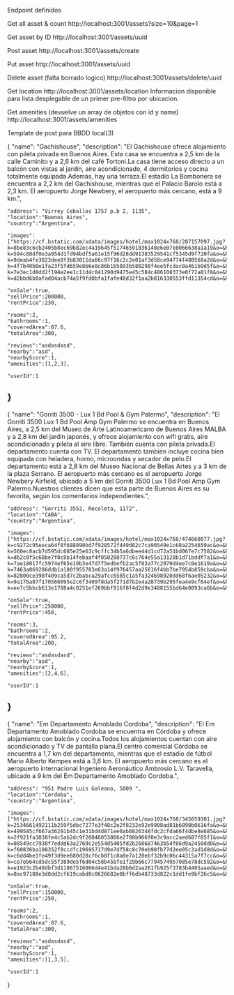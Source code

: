 Endpoint definidos

Get all asset & count
http://localhost:3001/assets?size=10&page=1

Get asset by ID
http://localhost:3001/assets/uuid

Post asset 
http://localhost:3001/assets/create

Put asset
http://localhost:3001/assets/uuid

Delete asset (falta borrado logico)
http://localhost:3001/assets/delete/uuid

Get location
http://localhost:3001/assets/location
Informacion disponible para lista desplegable de un primer pre-filtro por ubicacion.

Get amenities (devuelve un array de objetos con id y name)
http://localhost:3001/assets/amenities

Template de post para BBDD local(3)

{
	"name": "Gachishouse",
	"description": "El Gachishouse ofrece alojamiento con pileta privada en Buenos Aires. Esta casa se encuentra a 2,5 km de la calle Caminito y a 2,6 km del café Tortoni.La casa tiene acceso directo a un balcón con vistas al jardín, aire acondicionado, 4 dormitorios y cocina totalmente equipada.Además, hay una terraza.El estadio La Bombonera se encuentra a 2,2 km del Gachishouse, mientras que el Palacio Barolo está a 2,3 km. El aeropuerto Jorge Newbery, el aeropuerto más cercano, está a 9 km.",
	
	"address": "Virrey Ceballos 1757 p.b 2, 1135",
	"location":"Buenos Aires",
	"country":"Argentina",
	
	"images":["https://cf.bstatic.com/xdata/images/hotel/max1024x768/287157097.jpg?k=8be83c6cb2405b8ec69b82ec4a19645f51746591036148e6e07e8066638a1a19&o=&hp=1","https://cf.bstatic.com/xdata/images/hotel/max1024x768/286487613.jpg?k=594c88df0e3a954d1fd94bdf5a61e15f96d28dd91383529541cf5345d9f720fa&o=&hp=1","https://cf.bstatic.com/xdata/images/hotel/max1024x768/286487618.jpg?k=9deab4fe3823dee8f3b83011da66c97f16c2c2e01af3d58ce94774f480568a2d&o=&hp=1","https://cf.bstatic.com/xdata/images/hotel/max1024x768/287035648.jpg?k=4f7b40b0e1fa23f5fd659e8b6e8c86b1b5893b580298f4ee5fcdac0a461b9d5f&o=&hp=1","https://cf.bstatic.com/xdata/images/hotel/max1024x768/287159987.jpg?k=7e3ec1d8dd2f194e2ee1c11d4c041290d9475e45c584c486108373e0f72a81f8&o=&hp=1","https://cf.bstatic.com/xdata/images/hotel/max1024x768/286487614.jpg?k=d2bbd6b0afad04acb74a5f9fd0bfa1fafe48d32f1aa2b816330553ffd11354cd&o=&hp=1"],
	
	"onSale":true,
	"sellPrice":200000,
	"rentPrice":230,
	
	"rooms":2,
	"bathrooms":1,
	"coveredArea":87.6,
	"totalArea":300,
	
	"reviews":"asdasdasd",
	"nearby":"asd",
	"nearbyScore":1,
	"amenities":[1,2,3],
	
	"userId":1
}
-------------------------------------------------------------------
{
	"name": "Gorriti 3500 - Lux 1 Bd Pool & Gym Palermo",
	"description": "El Gorriti 3500 Lux 1 Bd Pool Amp Gym Palermo se encuentra en Buenos Aires, a 2,5 km del Museo de Arte Latinoamericano de Buenos Aires MALBA y a 2,8 km del jardín japonés, y ofrece alojamiento con wifi gratis, aire acondicionado y pileta al aire libre. También cuenta con pileta privada.El departamento cuenta con TV. El departamento también incluye cocina bien equipada con heladera, horno, microondas y secador de pelo.El departamento está a 2,8 km del Museo Nacional de Bellas Artes y a 3 km de la plaza Serrano. El aeropuerto más cercano es el aeropuerto Jorge Newbery Airfield, ubicado a 5 km del Gorriti 3500 Lux 1 Bd Pool Amp Gym Palermo.Nuestros clientes dicen que esta parte de Buenos Aires es su favorita, según los comentarios independientes.",
	
	"address": "Gorriti 3552, Recoleta, 1172",
	"location":"CABA",
	"country":"Argentina",
	
	"images":["https://cf.bstatic.com/xdata/images/hotel/max1024x768/474660077.jpg?k=c9272c95eeca64f8f688890bd7f928572f449d82c7ca90549e1c68a2254659ac&o=&hp=1","https://cf.bstatic.com/xdata/images/hotel/max1024x768/474660167.jpg?k=560ec8acb7d595dc685e25e63c9cffc34b5a6dbee44d1cd72a51bd067e7c7582&o=&hp=1","https://cf.bstatic.com/xdata/images/hotel/max1024x768/474660183.jpg?k=db2c8f5c68be7f0c8b14febaaf4f050288737c6c764e55a13128b1d71bddf7a1&o=&hp=1","https://cf.bstatic.com/xdata/images/hotel/max1024x768/474660199.jpg?k=7ae18017fc5974ef65e19b3e47d7f5edbefb2ac5f83a77c2979d4ee7c0e1619a&o=&hp=1","https://cf.bstatic.com/xdata/images/hotel/max1024x768/474660276.jpg?k=7463a069286ddb1a180f955783e63a14f976457aa25616f4bb7be7954b859cba&o=&hp=1","https://cf.bstatic.com/xdata/images/hotel/max1024x768/474660308.jpg?k=82800ce398f409ca5d7c2babca29afcc6585c1a5fa324698920dd68f6ae05232&o=&hp=1","https://cf.bstatic.com/xdata/images/hotel/max1024x768/474677988.jpg?k=9a176a87f170566095e2c6f3409f8da5f271d7b2e4a28739b295fea4e9cf64ef&o=&hp=1","https://cf.bstatic.com/xdata/images/hotel/max1024x768/474678002.jpg?k=ee7c5bbcb613e1788a4c0251ef269bbf816f8f4d2d9e3488155bd64e0093ca6b&o=&hp=1"],
	
	"onSale":true,
	"sellPrice":250000,
	"rentPrice":450,
	
	"rooms":3,
	"bathrooms":2,
	"coveredArea":95.2,
	"totalArea":200,
	
	"reviews":"asdasdasd",
	"nearby":"asd",
	"nearbyScore":1,
	"amenities":[2,4,6],
	
	"userId":1
}
-------------------------------------------------------------------
{
	"name": "Em Departamento Amoblado Cordoba",
	"description": "El Em Departamento Amoblado Cordoba se encuentra en Córdoba y ofrece alojamiento con balcón y cocina.Todos los alojamientos cuentan con aire acondicionado y TV de pantalla plana.El centro comercial Córdoba se encuentra a 1,7 km del departamento, mientras que el estadio de fútbol Mario Alberto Kempes está a 3,6 km. El aeropuerto más cercano es el aeropuerto internacional Ingeniero Aeronáutico Ambrosio L.V. Taravella, ubicado a 9 km del Em Departamento Amoblado Cordoba.",
	
	"address": "951 Padre Luis Galeano, 5009 ",
	"location":"Cordoba",
	"country":"Argentina",
	
	"images":["https://cf.bstatic.com/xdata/images/hotel/max1024x768/345659301.jpg?k=2534661492111b259f5dbc7277e3f48c2e2f8232e92e9908ad81b6890b0616fa&o=&hp=1","https://cf.bstatic.com/xdata/images/hotel/max1024x768/345659315.jpg?k=499585cf667a36291b45c1e31bd4d871ee0ab0826348fdc2cfda66f4dbe8e685&o=&hp=1","https://cf.bstatic.com/xdata/images/hotel/max1024x768/345659308.jpg?k=2f921fa3038fe4c5ab2dc9f26046053866e2700b966f0e3c9acc2aed607f85f1&o=&hp=1","https://cf.bstatic.com/xdata/images/hotel/max1024x768/345659312.jpg?k=08549cc7938f7eddd63a2769c2e554d5405fd2b260687463b54f86d9a2458dd0&o=&hp=1","https://cf.bstatic.com/xdata/images/hotel/max1024x768/345659318.jpg?k=f60836ba198352f0ccdfc19695717d9e7df58c8c70eb98fb77d2ee05c3ad1d8d&o=&hp=1","https://cf.bstatic.com/xdata/images/hotel/max1024x768/345659323.jpg?k=c6dd4be1fe49f3d9ee680d28cf6cb8f1c8a0e7a120ebf32b9c06c44315a7f7cc&o=&hp=1","https://cf.bstatic.com/xdata/images/hotel/max1024x768/345659319.jpg?k=ce7eb64cd5dc55f389de5f6d04c58b45bfe1f29b66c7794574957085e78dc592&o=&hp=1","https://cf.bstatic.com/xdata/images/hotel/max1024x768/355856214.jpg?k=e1923c2b40dbf3d11867516066d4e41bda28b6d2aa261fb925f3783b4405aaed&o=&hp=1","https://cf.bstatic.com/xdata/images/hotel/max1024x768/345659324.jpg?k=0ac97188e3d8dd2cf619cabd8c0626682e0bff6db48733d822c1dd1fe9bf26c5&o=&hp=1"],
	
	"onSale":true,
	"sellPrice":150000,
	"rentPrice":250,
	
	"rooms":2,
	"bathrooms":1,
	"coveredArea":87.6,
	"totalArea":300,
	
	"reviews":"asdasdasd",
	"nearby":"asd",
	"nearbyScore":1,
	"amenities":[1,3,5],
	
	"userId":1
}
